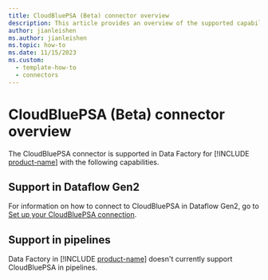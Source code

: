```yaml
---
title: CloudBluePSA (Beta) connector overview
description: This article provides an overview of the supported capabilities of the CloudBluePSA connector.
author: jianleishen
ms.author: jianleishen
ms.topic: how-to
ms.date: 11/15/2023
ms.custom:
  - template-how-to
  - connectors
---
```


# CloudBluePSA (Beta) connector overview

The CloudBluePSA connector is supported in Data Factory for [!INCLUDE [product-name](../includes/product-name.md)] with the following capabilities.

## Support in Dataflow Gen2

For information on how to connect to CloudBluePSA in Dataflow Gen2, go to [Set up your CloudBluePSA connection](connector-cloudbluepsa.md).

## Support in pipelines

Data Factory in [!INCLUDE [product-name](../includes/product-name.md)] doesn't currently support CloudBluePSA in pipelines.
